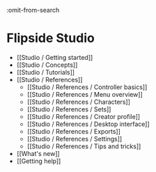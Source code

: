 :omit-from-search

# Flipside Studio

* [[Studio / Getting started]]
* [[Studio / Concepts]]
* [[Studio / Tutorials]]
* [[Studio / References]]
  * [[Studio / References / Controller basics]]
  * [[Studio / References / Menu overview]]
  * [[Studio / References / Characters]]
  * [[Studio / References / Sets]]
  * [[Studio / References / Creator profile]]
  * [[Studio / References / Desktop interface]]
  * [[Studio / References / Exports]]
  * [[Studio / References / Settings]]
  * [[Studio / References / Tips and tricks]]
* [[What's new]]
* [[Getting help]]
